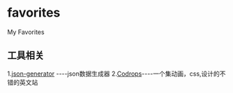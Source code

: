 # favorites
My Favorites

## 工具相关

1.[json-generator](http://beta.json-generator.com/) ----json数据生成器
2.[Codrops](https://tympanus.net/codrops/)----一个集动画，css,设计的不错的英文站


